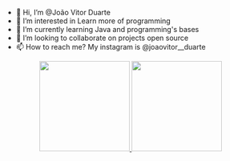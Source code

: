- 👋 Hi, I’m @João Vitor Duarte
- 👀 I’m interested in Learn more of programming
- 🌱 I’m currently learning Java and programming's bases
- 💞️ I’m looking to collaborate on projects open source
- 📫 How to reach me? My instagram is @joaovitor__duarte

<div align="center">
  <a href="https://github.com/40777">
  <img height="180em" src="https://github-readme-stats.vercel.app/api?username=40777&show_icons=true&theme=dracula&include_all_commits=true&count_private=true"/>
  <img height="180em" src="https://github-readme-stats.vercel.app/api/top-langs/?username=40777&layout=compact&langs_count=7&theme=dracula"/>
</div>
